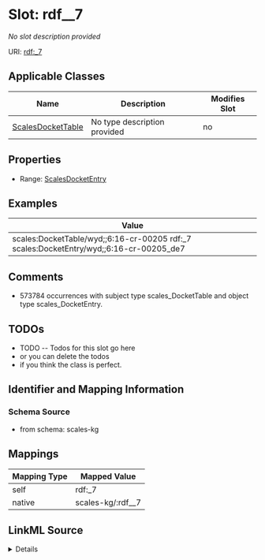 

# Slot: rdf__7


_No slot description provided_





URI: [rdf:_7](http://www.w3.org/1999/02/22-rdf-syntax-ns#_7)



<!-- no inheritance hierarchy -->





## Applicable Classes

| Name | Description | Modifies Slot |
| --- | --- | --- |
| [ScalesDocketTable](../classes/ScalesDocketTable.md) | No type description provided |  no  |







## Properties

* Range: [ScalesDocketEntry](../classes/ScalesDocketEntry.md)






## Examples

| Value |
| --- |
| scales:DocketTable/wyd;;6:16-cr-00205 rdf:_7 scales:DocketEntry/wyd;;6:16-cr-00205_de7 |

## Comments

* 573784 occurrences with subject type scales_DocketTable and object type scales_DocketEntry.

## TODOs

* TODO -- Todos for this slot go here
* or you can delete the todos
* if you think the class is perfect.

## Identifier and Mapping Information







### Schema Source


* from schema: scales-kg




## Mappings

| Mapping Type | Mapped Value |
| ---  | ---  |
| self | rdf:_7 |
| native | scales-kg/:rdf__7 |




## LinkML Source

<details>
```yaml
name: rdf__7
description: No slot description provided
todos:
- TODO -- Todos for this slot go here
- or you can delete the todos
- if you think the class is perfect.
comments:
- 573784 occurrences with subject type scales_DocketTable and object type scales_DocketEntry.
examples:
- value: scales:DocketTable/wyd;;6:16-cr-00205 rdf:_7 scales:DocketEntry/wyd;;6:16-cr-00205_de7
from_schema: scales-kg
rank: 1000
slot_uri: rdf:_7
alias: rdf__7
domain_of:
- scales_DocketTable
range: scales_DocketEntry

```
</details>